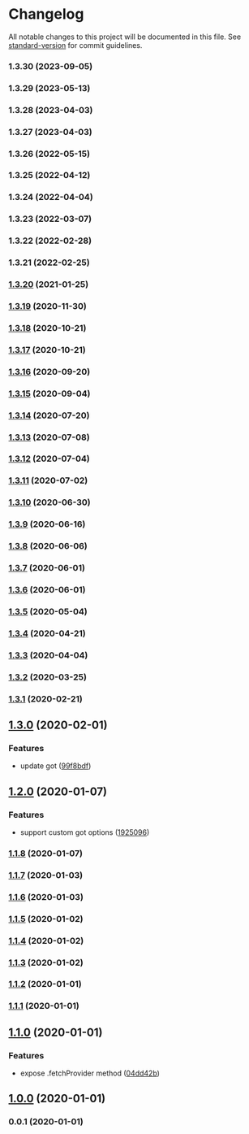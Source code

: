 # Changelog

All notable changes to this project will be documented in this file. See [standard-version](https://github.com/conventional-changelog/standard-version) for commit guidelines.

### 1.3.30 (2023-09-05)

### 1.3.29 (2023-05-13)

### 1.3.28 (2023-04-03)

### 1.3.27 (2023-04-03)

### 1.3.26 (2022-05-15)

### 1.3.25 (2022-04-12)

### 1.3.24 (2022-04-04)

### 1.3.23 (2022-03-07)

### 1.3.22 (2022-02-28)

### 1.3.21 (2022-02-25)

### [1.3.20](https://github.com/microlinkhq/oembed-spec/compare/v1.3.19...v1.3.20) (2021-01-25)

### [1.3.19](https://github.com/microlinkhq/oembed-spec/compare/v1.3.18...v1.3.19) (2020-11-30)

### [1.3.18](https://github.com/microlinkhq/oembed-spec/compare/v1.3.17...v1.3.18) (2020-10-21)

### [1.3.17](https://github.com/microlinkhq/oembed-spec/compare/v1.3.16...v1.3.17) (2020-10-21)

### [1.3.16](https://github.com/microlinkhq/oembed-spec/compare/v1.3.15...v1.3.16) (2020-09-20)

### [1.3.15](https://github.com/microlinkhq/oembed-spec/compare/v1.3.14...v1.3.15) (2020-09-04)

### [1.3.14](https://github.com/microlinkhq/oembed-spec/compare/v1.3.13...v1.3.14) (2020-07-20)

### [1.3.13](https://github.com/microlinkhq/oembed-spec/compare/v1.3.12...v1.3.13) (2020-07-08)

### [1.3.12](https://github.com/microlinkhq/oembed-spec/compare/v1.3.11...v1.3.12) (2020-07-04)

### [1.3.11](https://github.com/microlinkhq/oembed-spec/compare/v1.3.10...v1.3.11) (2020-07-02)

### [1.3.10](https://github.com/microlinkhq/oembed-spec/compare/v1.3.9...v1.3.10) (2020-06-30)

### [1.3.9](https://github.com/microlinkhq/oembed-spec/compare/v1.3.8...v1.3.9) (2020-06-16)

### [1.3.8](https://github.com/microlinkhq/oembed-spec/compare/v1.3.7...v1.3.8) (2020-06-06)

### [1.3.7](https://github.com/microlinkhq/oembed-spec/compare/v1.3.6...v1.3.7) (2020-06-01)

### [1.3.6](https://github.com/microlinkhq/oembed-spec/compare/v1.3.5...v1.3.6) (2020-06-01)

### [1.3.5](https://github.com/microlinkhq/oembed-spec/compare/v1.3.4...v1.3.5) (2020-05-04)

### [1.3.4](https://github.com/microlinkhq/oembed-spec/compare/v1.3.3...v1.3.4) (2020-04-21)

### [1.3.3](https://github.com/microlinkhq/oembed-spec/compare/v1.3.2...v1.3.3) (2020-04-04)

### [1.3.2](https://github.com/microlinkhq/oembed-spec/compare/v1.3.1...v1.3.2) (2020-03-25)

### [1.3.1](https://github.com/microlinkhq/oembed-spec/compare/v1.3.0...v1.3.1) (2020-02-21)

## [1.3.0](https://github.com/microlinkhq/oembed-spec/compare/v1.2.0...v1.3.0) (2020-02-01)


### Features

* update got ([99f8bdf](https://github.com/microlinkhq/oembed-spec/commit/99f8bdfcf5c480ffd63e8da41fff0a2cf2d8e617))

## [1.2.0](https://github.com/microlinkhq/oembed-spec/compare/v1.1.8...v1.2.0) (2020-01-07)


### Features

* support custom got options ([1925096](https://github.com/microlinkhq/oembed-spec/commit/192509633236972be1d4b6115e0e1b2a8ff8b7b7))

### [1.1.8](https://github.com/microlinkhq/oembed-spec/compare/v1.1.7...v1.1.8) (2020-01-07)

### [1.1.7](https://github.com/microlinkhq/oembed-spec/compare/v1.1.6...v1.1.7) (2020-01-03)

### [1.1.6](https://github.com/microlinkhq/oembed-spec/compare/v1.1.5...v1.1.6) (2020-01-03)

### [1.1.5](https://github.com/microlinkhq/oembed-spec/compare/v1.1.4...v1.1.5) (2020-01-02)

### [1.1.4](https://github.com/microlinkhq/oembed-spec/compare/v1.1.3...v1.1.4) (2020-01-02)

### [1.1.3](https://github.com/microlinkhq/oembed-spec/compare/v1.1.2...v1.1.3) (2020-01-02)

### [1.1.2](https://github.com/microlinkhq/oembed-spec/compare/v1.1.1...v1.1.2) (2020-01-01)

### [1.1.1](https://github.com/microlinkhq/oembed-spec/compare/v1.1.0...v1.1.1) (2020-01-01)

## [1.1.0](https://github.com/microlinkhq/oembed-spec/compare/v0.0.2...v1.1.0) (2020-01-01)


### Features

* expose .fetchProvider method ([04dd42b](https://github.com/microlinkhq/oembed-spec/commit/04dd42b2516c5ac0ee8220cd136670ca6c31f889))

## [1.0.0](https://github.com/microlinkhq/oembed-spec/compare/v0.0.1...v1.0.0) (2020-01-01)

### 0.0.1 (2020-01-01)
